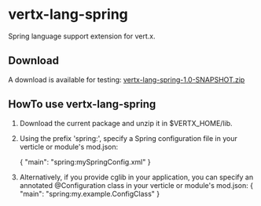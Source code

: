 # vertx-lang-spring

Spring language support extension for vert.x.

## Download 

A download is available for testing: [vertx-lang-spring-1.0-SNAPSHOT.zip](https://github.com/swilliams-vmw/vertx-lang-spring/downloads "vertx-lang-spring-1.0-SNAPSHOT.zip — vert.x language support module for Spring applications")

## HowTo use vertx-lang-spring

1. Download the current package and unzip it in $VERTX_HOME/lib.

2. Using the prefix 'spring:', specify a Spring configuration file in your verticle or module's mod.json:

    {
      "main": "spring:mySpringConfig.xml"
    }

3. Alternatively, if you provide cglib in your application, you can specify an annotated @Configuration class in your verticle or module's mod.json:
    {
      "main": "spring:my.example.ConfigClass"
    }



